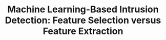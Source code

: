 ---
layout: detail
year: 2023
venue: "Cluster Computing"
title: "Machine Learning-Based Intrusion Detection: Feature Selection versus Feature Extraction"
authors: ["v-d-ngo", "ra-tuan-cuong_vuong", "h-tran", "dr-thien_van_luong"]
ieee: "V.-D. Ngo, T.-C. Vuong, H. Tran, and T. V. Luong, \"Machine Learning-Based Intrusion Detection: Feature Selection versus Feature Extraction,\" Cluster Computing, June 2023."
doi: "10.1007/s10586-023-04089-5"
project: "applied-ai-core-technologies"
---